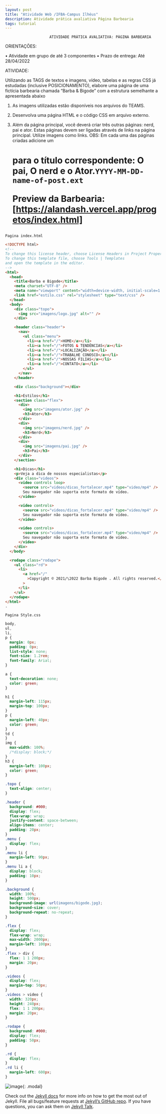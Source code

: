 ```yaml
---
layout: post
title: "Atividade Web /IFBA-Campus Ilhéus"
description: Atividade prática avaliativa Página Barbearia
tags: tutorial
---
```


                        ATIVIDADE PRÁTICA AVALIATIVA: PÁGINA BARBEARIA

ORIENTAÇÕES:

• Atividade em grupo de até 3 componentes
• Prazo de entrega: Até 28/04/2022

ATIVIDADE:

Utilizando as TAGS de textos e imagens, vídeo, tabelas e as regras CSS já estudadas (inclusive
POSICIONAMENTO), elabore uma página de uma fictícia barbearia chamada “Barba & Bigode” com a
estrutura semelhante a apresentada abaixo

1. As imagens utilizadas estão disponíveis nos arquivos do TEAMS.
2. Desenvolva uma página HTML e o código CSS em arquivo externo.
3. Além da página principal, você deverá criar três outras páginas: nerd, pai e ator. Estas páginas
   devem ser ligadas através de links na página principal. Utilize imagens como links. OBS: Em cada
   uma das páginas criadas adicione um <h1> para o título correspondente: O pai, O nerd e o Ator.`YYYY-MM-DD-name-of-post.ext`

   Preview da Barbearia: [https://alandash.vercel.app/progetos/index.html]

`Pagina index.html`

```html
<!DOCTYPE html>
<!--
To change this license header, choose License Headers in Project Properties.
To change this template file, choose Tools | Templates
and open the template in the editor.
-->
<html>
  <head>
    <title>Barba e Bigode</title>
    <meta charset="UTF-8" />
    <meta name="viewport" content="width=device-width, initial-scale=1.0" />
    <link href="estilo.css" rel="stylesheet" type="text/css" />
  </head>
  <body>
    <div class="topo">
      <img src="imagens/logo.jpg" alt="" />
    </div>

    <header class="header">
      <nav>
        <ul class="menu">
          <li><a href="/">HOME</a></li>
          <li><a href="/">FOTOS & TENDÊNCIAS</a></li>
          <li><a href="/">LOCALIZAÇÃO</a></li>
          <li><a href="/">TRABALHE CONOSCO</a></li>
          <li><a href="/">NOSSAS FILIAS</a></li>
          <li><a href="/">CONTATO</a></li>
        </ul>
      </nav>
    </header>

    <div class="background"></div>

    <h1>Estilos</h1>
    <section class="flex">
      <div>
        <img src="imagens/ator.jpg" />
        <h3>Ator</h3>
      </div>
      <div>
        <img src="imagens/nerd.jpg" />
        <h3>Nerd</h3>
      </div>
      <div>
        <img src="imagens/pai.jpg" />
        <h3>Pai</h3>
      </div>
    </section>

    <h1>Dicas</h1>
    <p>Veja a dica de nossos especialistas</p>
    <div class="videos">
      <video controls loop>
        <source src="videos/dicas_fortalecer.mp4" type="video/mp4" />
        Seu navegador não suporta este formato de vídeo.
      </video>

      <video controls>
        <source src="videos/dicas_fortalecer.mp4" type="video/mp4" />
        Seu navegador não suporta este formato de vídeo.
      </video>

      <video controls>
        <source src="videos/dicas_fortalecer.mp4" type="video/mp4" />
        Seu navegador não suporta este formato de vídeo.
      </video>
    </div>
  </body>

  <rodape class="rodape">
    <ul class="rd">
      <li>
        <a href="/"
          >Copyright © 2021/\2022 Barba Bigode . All rights reserved.</a
        >
      </li>
    </ul>
  </rodape>
</html>
.
```

`Pagina Style.css`

```css
body,
ul,
li,
p {
  margin: 0px;
  padding: 0px;
  list-style: none;
  font-size: 1.2rem;
  font-family: Arial;
}

a {
  text-decoration: none;
  color: green;
}

h1 {
  margin-left: 115px;
  margin-top: 100px;
}
p {
  margin-left: 40px;
  color: green;
}
td {
}
img {
  max-width: 100%;
  /*display: block;*/
}
h3 {
  margin-left: 100px;
  color: green;
}

.topo {
  text-align: center;
}

.header {
  background: #000;
  display: flex;
  flex-wrap: wrap;
  justify-content: space-between;
  align-items: center;
  padding: 20px;
}
.menu {
  display: flex;
}
.menu li {
  margin-left: 90px;
}
.menu li a {
  display: block;
  padding: 10px;
}

.background {
  width: 100%;
  height: 500px;
  background-image: url(imagens/bigode.jpg);
  background-size: cover;
  background-repeat: no-repeat;
}

.flex {
  display: flex;
  flex-wrap: wrap;
  max-width: 2000px;
  margin-left: 100px;
}
.flex > div {
  flex: 1 1 200px;
  margin: 20px;
}

.videos {
  display: flex;
  margin-top: 50px;
}
.videos > video {
  width: 320px;
  height: 240px;
  flex: 1 1 200px;
  margin: 20px;
}

.rodape {
  background: #000;
  display: flex;
  padding: 50px;
}

.rd {
  display: flex;
}
.rd li {
  margin-left: 600px;
}
```

![image](https://alandash.vercel.app/img/bigode.jpeg){: .modal}

Check out the [Jekyll docs][jekyll-docs] for more info on how to get the most out of Jekyll. File all bugs/feature requests at [Jekyll’s GitHub repo][jekyll-gh]. If you have questions, you can ask them on [Jekyll Talk][jekyll-talk].

[jekyll-docs]: https://jekyllrb.com/docs/home
[jekyll-gh]: https://github.com/jekyll/jekyll
[jekyll-talk]: https://talk.jekyllrb.com/
[https://alandash.vercel.app/progetos/index.html]: https://alandash.vercel.app/progetos/index.html
